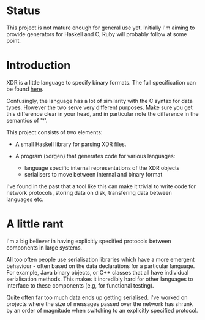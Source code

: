 Status
======

This project is not mature enough for general use yet.  Initially I'm
aiming to provide generators for Haskell and C, Ruby will probably
follow at some point.

Introduction
============

XDR is a little language to specify binary formats.  The full
specification can be found [here](http://www.faqs.org/rfcs/rfc1832.html).

Confusingly, the language has a lot of similarity with the C syntax
for data types.  However the two serve very different purposes.  Make
sure you get this difference clear in your head, and in particular
note the difference in the semantics of '*'.

This project consists of two elements:

- A small Haskell library for parsing XDR files.

- A program (xdrgen) that generates code for various languages:

    - language specific internal representations of the XDR objects
    - serialisers to move between internal and binary format

I've found in the past that a tool like this can make it trivial to
write code for network protocols, storing data on disk, transfering
data between languages etc.

A little rant
=============

I'm a big believer in having explicitly specified protocols between
components in large systems.

All too often people use serialisation libraries which have a more
emergent behaviour - often based on the data declarations for a
particular language.  For example, Java binary objects, or C++ classes
that all have individual serialisation methods.  This makes it
incredibly hard for other languages to interface to these components
(e.g, for functional testing).

Quite often far too much data ends up getting serialised.  I've worked
on projects where the size of messages passed over the network has
shrunk by an order of magnitude when switching to an explicitly
specified protocol.
